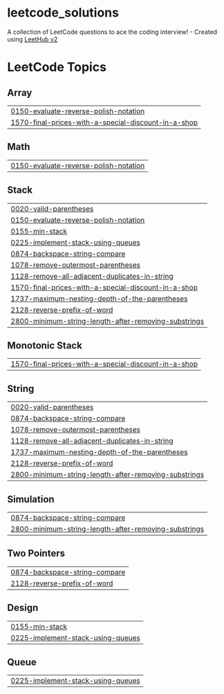 # leetcode_solutions
A collection of LeetCode questions to ace the coding interview! - Created using [LeetHub v2](https://github.com/arunbhardwaj/LeetHub-2.0)

<!---LeetCode Topics Start-->
# LeetCode Topics
## Array
|  |
| ------- |
| [0150-evaluate-reverse-polish-notation](https://github.com/jayanthp24/leetcode_solutions/tree/master/0150-evaluate-reverse-polish-notation) |
| [1570-final-prices-with-a-special-discount-in-a-shop](https://github.com/jayanthp24/leetcode_solutions/tree/master/1570-final-prices-with-a-special-discount-in-a-shop) |
## Math
|  |
| ------- |
| [0150-evaluate-reverse-polish-notation](https://github.com/jayanthp24/leetcode_solutions/tree/master/0150-evaluate-reverse-polish-notation) |
## Stack
|  |
| ------- |
| [0020-valid-parentheses](https://github.com/jayanthp24/leetcode_solutions/tree/master/0020-valid-parentheses) |
| [0150-evaluate-reverse-polish-notation](https://github.com/jayanthp24/leetcode_solutions/tree/master/0150-evaluate-reverse-polish-notation) |
| [0155-min-stack](https://github.com/jayanthp24/leetcode_solutions/tree/master/0155-min-stack) |
| [0225-implement-stack-using-queues](https://github.com/jayanthp24/leetcode_solutions/tree/master/0225-implement-stack-using-queues) |
| [0874-backspace-string-compare](https://github.com/jayanthp24/leetcode_solutions/tree/master/0874-backspace-string-compare) |
| [1078-remove-outermost-parentheses](https://github.com/jayanthp24/leetcode_solutions/tree/master/1078-remove-outermost-parentheses) |
| [1128-remove-all-adjacent-duplicates-in-string](https://github.com/jayanthp24/leetcode_solutions/tree/master/1128-remove-all-adjacent-duplicates-in-string) |
| [1570-final-prices-with-a-special-discount-in-a-shop](https://github.com/jayanthp24/leetcode_solutions/tree/master/1570-final-prices-with-a-special-discount-in-a-shop) |
| [1737-maximum-nesting-depth-of-the-parentheses](https://github.com/jayanthp24/leetcode_solutions/tree/master/1737-maximum-nesting-depth-of-the-parentheses) |
| [2128-reverse-prefix-of-word](https://github.com/jayanthp24/leetcode_solutions/tree/master/2128-reverse-prefix-of-word) |
| [2800-minimum-string-length-after-removing-substrings](https://github.com/jayanthp24/leetcode_solutions/tree/master/2800-minimum-string-length-after-removing-substrings) |
## Monotonic Stack
|  |
| ------- |
| [1570-final-prices-with-a-special-discount-in-a-shop](https://github.com/jayanthp24/leetcode_solutions/tree/master/1570-final-prices-with-a-special-discount-in-a-shop) |
## String
|  |
| ------- |
| [0020-valid-parentheses](https://github.com/jayanthp24/leetcode_solutions/tree/master/0020-valid-parentheses) |
| [0874-backspace-string-compare](https://github.com/jayanthp24/leetcode_solutions/tree/master/0874-backspace-string-compare) |
| [1078-remove-outermost-parentheses](https://github.com/jayanthp24/leetcode_solutions/tree/master/1078-remove-outermost-parentheses) |
| [1128-remove-all-adjacent-duplicates-in-string](https://github.com/jayanthp24/leetcode_solutions/tree/master/1128-remove-all-adjacent-duplicates-in-string) |
| [1737-maximum-nesting-depth-of-the-parentheses](https://github.com/jayanthp24/leetcode_solutions/tree/master/1737-maximum-nesting-depth-of-the-parentheses) |
| [2128-reverse-prefix-of-word](https://github.com/jayanthp24/leetcode_solutions/tree/master/2128-reverse-prefix-of-word) |
| [2800-minimum-string-length-after-removing-substrings](https://github.com/jayanthp24/leetcode_solutions/tree/master/2800-minimum-string-length-after-removing-substrings) |
## Simulation
|  |
| ------- |
| [0874-backspace-string-compare](https://github.com/jayanthp24/leetcode_solutions/tree/master/0874-backspace-string-compare) |
| [2800-minimum-string-length-after-removing-substrings](https://github.com/jayanthp24/leetcode_solutions/tree/master/2800-minimum-string-length-after-removing-substrings) |
## Two Pointers
|  |
| ------- |
| [0874-backspace-string-compare](https://github.com/jayanthp24/leetcode_solutions/tree/master/0874-backspace-string-compare) |
| [2128-reverse-prefix-of-word](https://github.com/jayanthp24/leetcode_solutions/tree/master/2128-reverse-prefix-of-word) |
## Design
|  |
| ------- |
| [0155-min-stack](https://github.com/jayanthp24/leetcode_solutions/tree/master/0155-min-stack) |
| [0225-implement-stack-using-queues](https://github.com/jayanthp24/leetcode_solutions/tree/master/0225-implement-stack-using-queues) |
## Queue
|  |
| ------- |
| [0225-implement-stack-using-queues](https://github.com/jayanthp24/leetcode_solutions/tree/master/0225-implement-stack-using-queues) |
<!---LeetCode Topics End-->